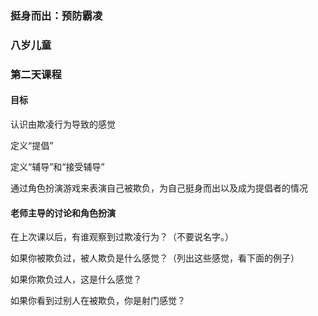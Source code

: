 ### 挺身而出：预防霸凌

### 八岁儿童

### 第二天课程

#### 目标

认识由欺凌行为导致的感觉

定义“提倡”

定义“辅导”和“接受辅导”

通过角色扮演游戏来表演自己被欺负，为自己挺身而出以及成为提倡者的情况

#### 老师主导的讨论和角色扮演

在上次课以后，有谁观察到过欺凌行为？（不要说名字。）

如果你被欺负过，被人欺负是什么感觉？（列出这些感觉，看下面的例子）

如果你欺负过人，这是什么感觉？

如果你看到过别人在被欺负，你是射门感觉？



